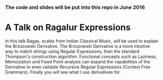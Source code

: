### The code and slides will be put into this repo in June 2016

# A Talk on Ragalur Expressions

In this talk Ragas, scales from Indian Classical Music, will be used to explain the Brzozowski Derivative. 
The Brzozowski Derivative is a more intuitive way to match strings using Regular Expressions, than the standard Thompson's construction algorithm.
Functional concepts such as Laziness, Memoization and Fixed Point analysis can expand the capabilities of the Derivative to even validate Recursive Regular Expressions (Context Free Grammars).​
Finally you will see what I use derivatives for.
